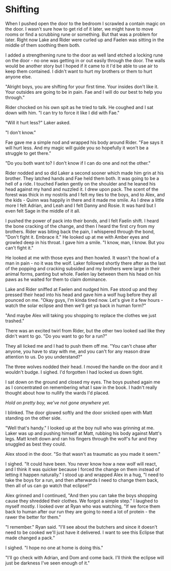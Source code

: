 # Shifting

When I pushed open the door to the bedroom I scrawled a contain magic on the door.  I wasn't sure how to get rid of it later, we might have to move rooms or find a scrubbing rune or something.  But that was a problem for later.  Right now Lake and Rider were curled up and Faelen was sitting in the middle of them soothing them both.

I added a strengthening rune to the door as well land etched a locking rune on the door - no one was getting in or out easily through the door.  The walls would be another story but I hoped if it came to it I'd be able to use air to keep them contained.  I didn't want to hurt my brothers or them to hurt anyone else.

"Alright boys, you are shifting for your first time.  Your insides don't like it.  Your outsides are going to be in pain.  Fae and I will do our best to help you through."

Rider chocked on his own spit as he tried to talk.  He coughed and I sat down with him.  "I can try to force it like I did with Fae."

"Will it hurt less?"  Laker asked.

"I don't know."

Fae gave me a simple nod and wrapped his body around Rider.  "Fae says it will hurt less.  And my magic will guide you so hopefully it won't be a struggle to get there."

"Do you both want to?  I don't know if I can do one and not the other."

Rider nodded and so did Laker a second sooner which made him grin at his brother.  They latched hands and Fae held them both.  It was going to be a hell of a ride.  I touched Faelen gently on the shoulder and he leaned his head against my hand and nuzzled it.  I drew upon pack.  The scent of the forest was thick in my nostrils and I felt my ties to the boys, and to Alex, and the kids - Quinn was happily in there and it made me smile.  As I drew a little more I felt Adrian, and Leah and I felt Danny and Rosie.  It was hard but I even felt Sage in the middle of it all.  

I pushed the power of pack into their bonds, and I felt Faelin shift.  I heard the bone cracking of the change, and then I heard the first cry from my brothers.  Rider was biting back the pain, I whispered through the bond, "Don't fight it.  Embrace it."  He looked up at me with Amber eyes and growled deep in his throat.  I gave him a smile.  "I know, man, I know.  But you can't fight it."

He looked at me with those eyes and then howled.  It wasn't the howl of a man in pain - no it was the wolf.  Laker followed shortly there after as the last of the popping and cracking subsided and my brothers were large in their animal forms, panting but whole.  Faelen lay between them his head on his paws as he waited for them to claim dominance.  

Lake and Rider sniffed at Faelen and nudged him.  Fae stood up and they pressed their head into his head and gave him a wolf hug before they all pounced on me.  "Okay guys, I'm kinda tired now.  Let's give it a few hours - watch the solar eclipse and then we'll get ya back in human form?"

"And maybe Alex will taking you shopping to replace the clothes we just trashed."

There was an excited twirl from Rider, but the other two looked sad like they didn't want to go.  "Do you want to go for a run?"

They all licked me and I had to push them off me. "You can't chase after anyone, you have to stay with me, and you can't for any reason draw attention to us.  Do you understand?"

The three wolves nodded their head.  I moved the handle on the door and it wouldn't budge.  I sighed.  I'd forgotten I had locked us down tight.  

I sat down on the ground and closed my eyes.  The boys pushed again me as I concentrated on remembering what I saw in the book.  I hadn't really thought about how to nullify the wards I'd placed.

_Hold on pretty boy, we've not gone anywhere yet._

I blinked.  The door glowed softly and the door snicked open with Matt standing on the other side.

"Well that's handy."  I looked up at the boy null who was grinning at me.  Laker was up and pushing himself at Matt, rubbing his body against Matt's legs.  Matt knelt down and ran his fingers through the wolf's fur and they snuggled as best they could.

Alex stood in the door.  "So that wasn't as traumatic as you made it seem."

I sighed.  "It could have been.  You never know how a new wolf will react, and I think it was quicker because I forced the change on them instead of letting it happen naturally."  I stood up and wrapped Alex in a hug, "I need to take the boys for a run, and then afterwards I need to change them back, then all of us can go watch that eclipse?"

Alex grinned and I continued, "And then you can take the boys shopping cause they shredded their clothes.  We forgot a simple step."  I laughed to myself mostly.  I looked over at Ryan who was watching, "If we force them back to human after our run they are going to need a lot of protein - the rawer the better for them."

"I remember." Ryan said.  "I'll see about the butchers and since it doesn't need to be cooked we'll just have it delivered.  I want to see this Eclipse that made changed a pack."

I sighed.  "I hope no one at home is doing this."

"I'll go check with Adrian, and Dom and come back.  I'll think the eclipse will just be darkness I've seen enough of it."